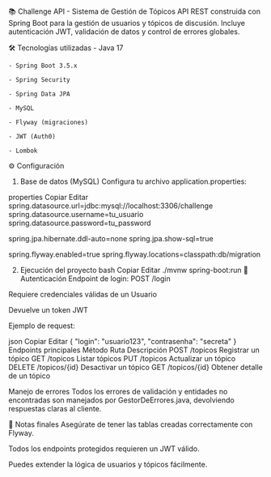 📚 Challenge API - Sistema de Gestión de Tópicos
API REST construida con Spring Boot para la gestión de usuarios y tópicos de discusión. Incluye autenticación JWT, validación de datos y control de errores globales.

🛠️ Tecnologías utilizadas
	- Java 17

	- Spring Boot 3.5.x

	- Spring Security

	- Spring Data JPA

	- MySQL

	- Flyway (migraciones)

	- JWT (Auth0)

	- Lombok

⚙️ Configuración
1. Base de datos (MySQL)
Configura tu archivo application.properties:

properties
Copiar
Editar
spring.datasource.url=jdbc:mysql://localhost:3306/challenge
spring.datasource.username=tu_usuario
spring.datasource.password=tu_password

spring.jpa.hibernate.ddl-auto=none
spring.jpa.show-sql=true

spring.flyway.enabled=true
spring.flyway.locations=classpath:db/migration

2. Ejecución del proyecto
bash
Copiar
Editar
./mvnw spring-boot:run
🔐 Autenticación
Endpoint de login: POST /login

Requiere credenciales válidas de un Usuario

Devuelve un token JWT

Ejemplo de request:

json
Copiar
Editar
{
  "login": "usuario123",
  "contrasenha": "secreta"
}
Endpoints principales
Método	Ruta	Descripción
POST	/topicos	Registrar un tópico
GET	/topicos	Listar tópicos
PUT	/topicos	Actualizar un tópico
DELETE	/topicos/{id}	Desactivar un tópico
GET	/topicos/{id}	Obtener detalle de un tópico

Manejo de errores
Todos los errores de validación y entidades no encontradas son manejados por GestorDeErrores.java, devolviendo respuestas claras al cliente.

📌 Notas finales
Asegúrate de tener las tablas creadas correctamente con Flyway.

Todos los endpoints protegidos requieren un JWT válido.

Puedes extender la lógica de usuarios y tópicos fácilmente.
